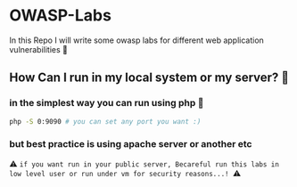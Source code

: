 # OWASP-Labs
In this Repo I will write some owasp labs for different web application vulnerabilities 💉


## How Can I run in my local system or my server? 🤔
### in the simplest way you can run using php 🐘
```bash
php -S 0:9090 # you can set any port you want :)
```

### but best practice is using apache server or another etc
⚠️ ```if you want run in your public server, Becareful run this labs in low level user or run under vm for security reasons...! ```⚠️
